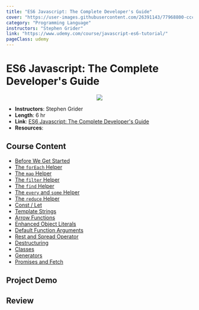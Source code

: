 ```yaml
---
title: "ES6 Javascript: The Complete Developer's Guide"
cover: "https://user-images.githubusercontent.com/26391143/77968800-ccc49280-731a-11ea-9c81-ec2fafb7df7d.png"
category: "Programming Language"
instructors: "Stephen Grider"
link: "https://www.udemy.com/course/javascript-es6-tutorial/"
pageClass: udemy
---
```


# ES6 Javascript: The Complete Developer's Guide

<p align="center">
  <img src="https://user-images.githubusercontent.com/26391143/77968800-ccc49280-731a-11ea-9c81-ec2fafb7df7d.png" />
</p>

- **Instructors**: Stephen Grider
- **Length**: 6 hr
- **Link**: [ES6 Javascript: The Complete Developer's Guide](https://www.udemy.com/course/javascript-es6-tutorial/)
- **Resources**:

## Course Content

- [Before We Get Started](./01_Before-We-Get-Started/)
- [The `forEach` Helper](./02_The-forEach-Helper/)
- [The `map` Helper](./03_The-map-Helper/)
- [The `filter` Helper](./04_The-filter-Helper/)
- [The `find` Helper](./05_The-find-Helper/)
- [The `every` and `some` Helper](./05_The-find-Helper/)
- [The `reduce` Helper](./07_The-reduce-Helper/)
- [Const / Let](./08_Const-Let/)
- [Template Strings](./09_Template-Strings/)
- [Arrow Functions](./10_Arrow-Functions/)
- [Enhanced Object Literals](./11_Enhanced-Object-Literals/)
- [Default Function Arguments](./12_Default-Function-Arguments/)
- [Rest and Spread Operator](./13_Rest-and-Spread-Operator/)
- [Destructuring](./14_Destructuring/)
- [Classes](./15_Classes/)
- [Generators](./16_Generators/)
- [Promises and Fetch](./17_Promises-and-Fetch/)

## Project Demo

## Review
